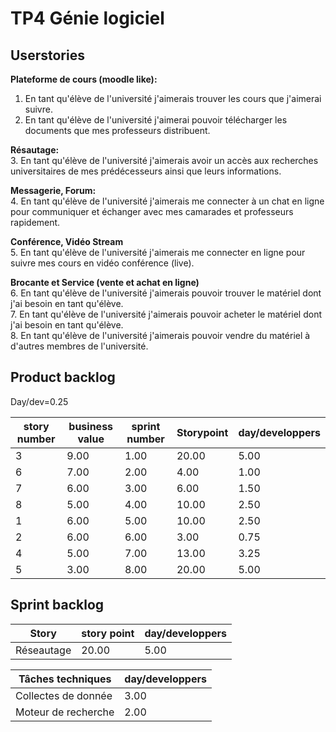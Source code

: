 TP4 Génie logiciel
====================

## Userstories
**Plateforme de cours (moodle like):**  
1. En tant qu'élève de l'université j'aimerais trouver les cours que j'aimerai suivre.  
2. En tant qu'élève de l'université j'aimerai pouvoir télécharger les documents que mes professeurs distribuent.  
  
**Résautage:**  
3. En tant qu'élève de l'université j'aimerais avoir un accès aux recherches universitaires de mes prédécesseurs ainsi que leurs informations.  
  
**Messagerie, Forum:**  
4. En tant qu'élève de l'université j'aimerais me connecter à un chat en ligne pour communiquer et échanger avec mes camarades et professeurs rapidement.
  
**Conférence, Vidéo Stream**  
5. En tant qu'élève de l'université j'aimerais me connecter en ligne pour suivre mes cours en vidéo conférence (live).  
  
**Brocante et Service (vente et achat en ligne)**  
6. En tant qu'élève de l'université j'aimerais pouvoir trouver le matériel dont j'ai besoin en tant qu'élève.  
7. En tant qu'élève de l'université j'aimerais pouvoir acheter le matériel dont j'ai besoin en tant qu'élève.  
8. En tant qu'élève de l'université j'aimerais pouvoir vendre du matériel à d'autres membres de l'université.  
  
## Product backlog

Day/dev=0.25 
  
| story number | business value | sprint number | Storypoint | day/developpers |
| ------------ | -------------- | ------------- | ---------- | --------------- |
| 3            | 9.00           | 1.00          | 20.00      | 5.00            |
| 6            | 7.00           | 2.00          | 4.00       | 1.00            |
| 7            | 6.00           | 3.00          | 6.00       | 1.50            |
| 8            | 5.00           | 4.00          | 10.00      | 2.50            |
| 1            | 6.00           | 5.00          | 10.00      | 2.50            |
| 2            | 6.00           | 6.00          | 3.00       | 0.75            |
| 4            | 5.00           | 7.00          | 13.00      | 3.25            |
| 5            | 3.00           | 8.00          | 20.00      | 5.00            |

## Sprint backlog

| Story      | story point | day/developpers |
|------------|-------------|-----------------|
| Réseautage | 20.00       | 5.00            |
  

| Tâches techniques         | day/developpers |
|---------------------------|-----------------|
| Collectes de donnée       | 3.00            |
| Moteur de recherche       | 2.00            |
